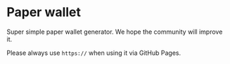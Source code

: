 # Paper wallet

Super simple paper wallet generator. We hope the community will improve it.

Please always use `https://` when using it via GitHub Pages.
